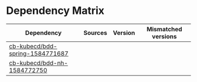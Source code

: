# Dependency Matrix

Dependency | Sources | Version | Mismatched versions
---------- | ------- | ------- | -------------------
[cb-kubecd/bdd-spring-1584771687](https://github.com/cb-kubecd/bdd-spring-1584771687.git) |  | []() | 
[cb-kubecd/bdd-nh-1584772750](https://github.com/cb-kubecd/bdd-nh-1584772750.git) |  | []() | 
